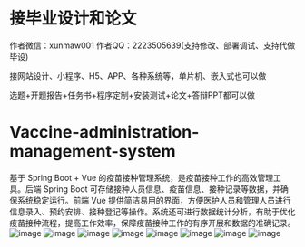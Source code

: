 # 接毕业设计和论文
作者微信：xunmaw001  作者QQ：2223505639(支持修改、部署调试、支持代做毕设)

接网站设计、小程序、H5、APP、各种系统等，单片机、嵌入式也可以做

选题+开题报告+任务书+程序定制+安装测试+论文+答辩PPT都可以做
# Vaccine-administration-management-system
基于 Spring Boot + Vue 的疫苗接种管理系统，是疫苗接种工作的高效管理工具。后端 Spring Boot 可存储接种人员信息、疫苗信息、接种记录等数据，并确保系统稳定运行。前端 Vue 提供简洁易用的界面，方便医护人员和管理人员进行信息录入、预约安排、接种登记等操作。系统还可进行数据统计分析，有助于优化疫苗接种流程，提高工作效率，保障疫苗接种工作的有序开展和数据的准确记录。
![image](https://github.com/user-attachments/assets/e258a007-648b-4702-bcfe-1bf82b683fa7)
![image](https://github.com/user-attachments/assets/867fde0e-36db-4d9d-91e4-2824b352988a)
![image](https://github.com/user-attachments/assets/06ad69a2-987a-49b4-941a-3da7b6654b15)
![image](https://github.com/user-attachments/assets/45c0cd5f-ad85-4148-99c8-b720fa4ba68d)
![image](https://github.com/user-attachments/assets/bdbd95e8-2ae4-4f66-86da-983de2390b0a)
![image](https://github.com/user-attachments/assets/8e456dfd-3bef-4c7f-8803-44c82916e026)
![image](https://github.com/user-attachments/assets/8e5fe9bf-4f32-4e8b-ac27-a9ae28b8a3dd)
![image](https://github.com/user-attachments/assets/35bfdffb-118c-4d4d-bdda-dff5589aa0a3)
